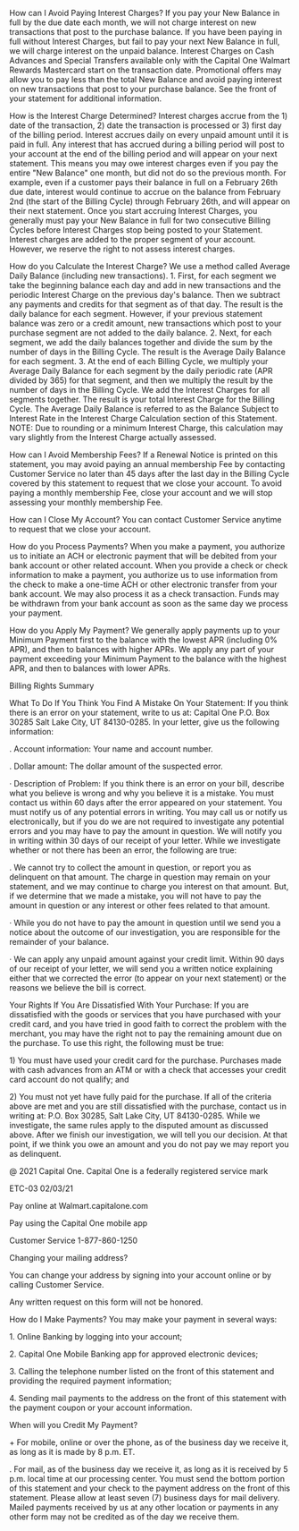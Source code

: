 <!-- PageNumber="001" -->

How can I Avoid Paying Interest Charges? If you pay your New Balance in full by the due date
each month, we will not charge interest on new transactions that post to the purchase balance. If
you have been paying in full without Interest Charges, but fail to pay your next New Balance in full,
we will charge interest on the unpaid balance. Interest Charges on Cash Advances and Special
Transfers available only with the Capital One Walmart Rewards Mastercard start on the transaction
date. Promotional offers may allow you to pay less than the total New Balance and avoid paying
interest on new transactions that post to your purchase balance. See the front of your statement for
additional information.

How is the Interest Charge Determined? Interest charges accrue from the 1) date of the
transaction, 2) date the transaction is processed or 3) first day of the billing period. Interest accrues
daily on every unpaid amount until it is paid in full. Any interest that has accrued during a billing
period will post to your account at the end of the billing period and will appear on your next
statement. This means you may owe interest charges even if you pay the entire "New Balance" one
month, but did not do so the previous month. For example, even if a customer pays their balance in
full on a February 26th due date, interest would continue to accrue on the balance from February
2nd (the start of the Billing Cycle) through February 26th, and will appear on their next statement.
Once you start accruing Interest Charges, you generally must pay your New Balance in full for two
consecutive Billing Cycles before Interest Charges stop being posted to your Statement. Interest
charges are added to the proper segment of your account. However, we reserve the right to not
assess interest charges.

How do you Calculate the Interest Charge? We use a method called Average Daily Balance
(including new transactions). 1. First, for each segment we take the beginning balance each day
and add in new transactions and the periodic Interest Charge on the previous day's balance. Then
we subtract any payments and credits for that segment as of that day. The result is the daily
balance for each segment. However, if your previous statement balance was zero or a credit
amount, new transactions which post to your purchase segment are not added to the daily balance.
2. Next, for each segment, we add the daily balances together and divide the sum by the number of
days in the Billing Cycle. The result is the Average Daily Balance for each segment. 3. At the end of
each Billing Cycle, we multiply your Average Daily Balance for each segment by the daily periodic
rate (APR divided by 365) for that segment, and then we multiply the result by the number of days
in the Billing Cycle. We add the Interest Charges for all segments together. The result is your total
Interest Charge for the Billing Cycle. The Average Daily Balance is referred to as the Balance
Subject to Interest Rate in the Interest Charge Calculation section of this Statement. NOTE: Due to
rounding or a minimum Interest Charge, this calculation may vary slightly from the Interest Charge
actually assessed.

How can I Avoid Membership Fees? If a Renewal Notice is printed on this statement, you may
avoid paying an annual membership Fee by contacting Customer Service no later than 45 days
after the last day in the Billing Cycle covered by this statement to request that we close your
account. To avoid paying a monthly membership Fee, close your account and we will stop
assessing your monthly membership Fee.

How can I Close My Account? You can contact Customer Service anytime to request that
we close your account.

How do you Process Payments? When you make a payment, you authorize us to initiate an
ACH or electronic payment that will be debited from your bank account or other related
account. When you provide a check or check information to make a payment, you authorize us
to use information from the check to make a one-time ACH or other electronic transfer from
your bank account. We may also process it as a check transaction. Funds may be withdrawn
from your bank account as soon as the same day we process your payment.

How do you Apply My Payment? We generally apply payments up to your Minimum
Payment first to the balance with the lowest APR (including 0% APR), and then to balances
with higher APRs. We apply any part of your payment exceeding your Minimum Payment to
the balance with the highest APR, and then to balances with lower APRs.

Billing Rights Summary

What To Do If You Think You Find A Mistake On Your Statement: If you think there is an
error on your statement, write to us at: Capital One P.O. Box 30285 Salt Lake City, UT
84130-0285. In your letter, give us the following information:

. Account information: Your name and account number.

. Dollar amount: The dollar amount of the suspected error.

· Description of Problem: If you think there is an error on your bill, describe what you believe is
wrong and why you believe it is a mistake. You must contact us within 60 days after the error
appeared on your statement. You must notify us of any potential errors in writing. You may call
us or notify us electronically, but if you do we are not required to investigate any potential
errors and you may have to pay the amount in question. We will notify you in writing within 30
days of our receipt of your letter. While we investigate whether or not there has been an error,
the following are true:

. We cannot try to collect the amount in question, or report you as delinquent on that amount.
The charge in question may remain on your statement, and we may continue to charge you
interest on that amount. But, if we determine that we made a mistake, you will not have to pay
the amount in question or any interest or other fees related to that amount.

· While you do not have to pay the amount in question until we send you a notice about the
outcome of our investigation, you are responsible for the remainder of your balance.

· We can apply any unpaid amount against your credit limit. Within 90 days of our receipt of
your letter, we will send you a written notice explaining either that we corrected the error (to
appear on your next statement) or the reasons we believe the bill is correct.

Your Rights If You Are Dissatisfied With Your Purchase: If you are dissatisfied with the
goods or services that you have purchased with your credit card, and you have tried in good
faith to correct the problem with the merchant, you may have the right not to pay the remaining
amount due on the purchase. To use this right, the following must be true:

1\) You must have used your credit card for the purchase. Purchases made with cash
advances from an ATM or with a check that accesses your credit card account do not qualify;
and

2\) You must not yet have fully paid for the purchase. If all of the criteria above are met and you
are still dissatisfied with the purchase, contact us in writing at: P.O. Box 30285, Salt Lake City,
UT 84130-0285. While we investigate, the same rules apply to the disputed amount as
discussed above. After we finish our investigation, we will tell you our decision. At that point, if
we think you owe an amount and you do not pay we may report you as delinquent.

@ 2021 Capital One. Capital One is a federally registered service mark

ETC-03 02/03/21

Pay online at Walmart.capitalone.com

Pay using the Capital One mobile app

Customer Service 1-877-860-1250

Changing your mailing address?

You can change your address by signing into your account online or by calling
Customer Service.

Any written request on this form will not be honored.

How do I Make Payments? You may make your payment in several ways:

1\.
Online Banking by logging into your account;

2\.
Capital One Mobile Banking app for approved electronic devices;

3\.
Calling the telephone number listed on the front of this statement and providing the
required payment information;

4\.
Sending mail payments to the address on the front of this statement with the
payment coupon or your account information.

When will you Credit My Payment?

\+ For mobile, online or over the phone, as of the business day we receive it, as long
as it is made by 8 p.m. ET.

. For mail, as of the business day we receive it, as long as it is received by 5 p.m.
local time at our processing center. You must send the bottom portion of this
statement and your check to the payment address on the front of this statement.
Please allow at least seven (7) business days for mail delivery. Mailed payments
received by us at any other location or payments in any other form may not be
credited as of the day we receive them.

<!-- PageBreak -->

